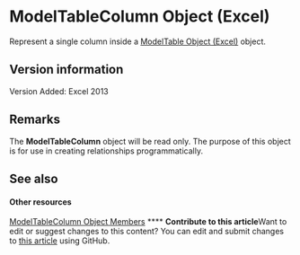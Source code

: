 
# ModelTableColumn Object (Excel)

Represent a single column inside a  [ModelTable Object (Excel)](c853beb6-f2e7-dda0-b33a-8110a6c23de8.md) object.


## Version information

Version Added: Excel 2013 


## Remarks

The  **ModelTableColumn** object will be read only. The purpose of this object is for use in creating relationships programmatically.


## See also


#### Other resources


 [ModelTableColumn Object Members](1948ab46-c2fb-e9af-11fa-bb9877ffa687.md)
****   **Contribute to this article**Want to edit or suggest changes to this content? You can edit and submit changes to  [this article](https://github.com/jhershey00/VBA_Excel_Test/OpenXMLCon/articles/8deb1b62-c089-e0c3-0320-2d4596e8f6e3.md) using GitHub.

